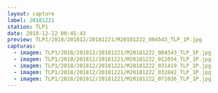 ```yaml
---
layout: capture
label: 20181221
station: TLP1
date: 2018-12-22 00:45:43
preview: TLP1/2018/201812/20181221/M20181222_004543_TLP_1P.jpg
capturas:
  - imagem: TLP1/2018/201812/20181221/M20181222_004543_TLP_1P.jpg
  - imagem: TLP1/2018/201812/20181221/M20181222_012034_TLP_1P.jpg
  - imagem: TLP1/2018/201812/20181221/M20181222_031419_TLP_1P.jpg
  - imagem: TLP1/2018/201812/20181221/M20181222_032842_TLP_1P.jpg
  - imagem: TLP1/2018/201812/20181221/M20181222_071036_TLP_1P.jpg
---
```

